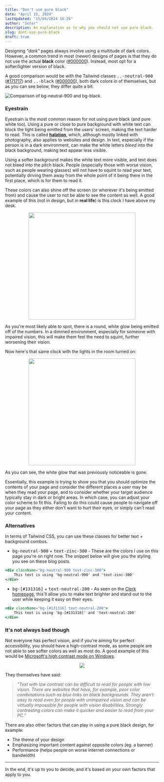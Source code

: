 ```yaml
---
title: "Don't use pure black"
date: "April 15, 2024"
lastUpdated: "15/04/2024 16:26"
author: "Inter"
description: An explanation as to why you should not use pure black.
slug: dont-use-pure-black
draft: true
---
```


Designing *"dark"* pages always involve using a multitude of dark colors. However, a common trend in most (newer) designs of pages is that they do not use the actual **black** color ([#000000](https://www.color-hex.com/color/000000)). Instead, most opt for a softer/lighter version of black.

A good comparison would be with the Tailwind classes <kbd>..-neutral-900</kbd> ([#171717](https://www.color-hex.com/color/171717)) and <kbd>..-black</kbd> ([#000000](https://www.color-hex.com/color/000000)), both dark colors in of themselves, but as you can see below, they differ quite a bit.

<div align="center"></div>
  <img src="/blog/dont-use-pure-black/bg-comparison.png" alt="Comparison of bg-neutral-900 and bg-black.">
</div>

### Eyestrain

Eyestrain is the most common reason for not using pure black (and pure white too). Using a pure or close to pure background with white text can block the light being emitted from the users' screen, making the text harder to read. This is called [**halation**](https://www.google.com/search?q=halation&oq=halation&gs_lcrp=EgZjaHJvbWUyBggAEEUYOTIGCAEQLhhA0gEHODU0ajBqMagCALACAA&sourceid=chrome&ie=UTF-8), which, although mostly linked with photography, also applies to websites and design. In text, especially if the person is in a dark environment, can make the white letters *bleed* into the black background, making text appear less visible.

Using a softer background makes the white text more visible, and text does not bleed into the pitch black. People (especially those with worse vision, such as people wearing glasses) will not have to squint to read your text, potentially driving them away from the whole point of it being there in the first place, which is for them to read it.

These colors can also shine off the screen (or wherever it's being emitted from) and cause the user to not be able to see the content as well. A good example of this (not in design, but in **real life**) is this clock I have above my desk.

<div align="center">
  <img src="/blog/dont-use-pure-black/shining-clock.png" width="350">
</div>

As you're most likely able to spot, there is a round, white glow being emitted off of the numbers. In a dimmed environment, especially for someone with impaired vision, this will make them feel the need to squint, further worsening their vision.

Now here's that same clock with the lights in the room turned on:

<div align="center">
  <img src="/blog/dont-use-pure-black/non-shining-clock.png" width="350">
</div>

As you can see, the white glow that was previously noticeable is gone.

Essentially, this example is trying to show you that you should optimize the contents of your page and consider the different places a user may be when they read your page, and to consider whether your target audience typically stay in dark or bright areas. In which case, you can adjust your color scheme to fit this. Failing to do this could cause people to navigate off your page as they either don't want to hurt their eyes, or simply can't read your content.

### Alternatives

In terms of Tailwind CSS, you can use these classes for better text + background combos.

* <kbd>bg-neutral-900</kbd> + <kbd>text-zinc-300</kbd> - These are the colors I use on this page you're on right now. The snippet below will give you the styling you see on these blog posts.

```jsx
<div className="bg-neutral-900 text-zinc-300">
    This text is using 'bg-neutral-900' and 'text-zinc-300'
</div>
```

* <kbd>bg-[#131316]</kbd> + <kbd>text-neutral-200</kbd> - As seen on the [Clerk homepage](https://clerk.com/), this'll allow you to make text brighter and stand out to the user while keeping it easy on their eyes.

```jsx
<div className="bg-[#131316] text-neutral-200">
    This text is using 'bg-[#131316]' and 'text-neutral-200'
</div>
```

### It's not always bad though

Not everyone has perfect vision, and if you're aiming for perfect accessibility, you should have a high-contrast mode, as some people are not able to see softer colors as well as most do. A good example of this would be [Microsoft's high contrast mode on Windows](https://support.microsoft.com/en-gb/windows/change-color-contrast-in-windows-fedc744c-90ac-69df-aed5-c8a90125e696). 

<div align="center">
  <img src="/blog/dont-use-pure-black/high-contrast.png">
</div>

They themselves have said:

> *"Text with low contrast can be difficult to read for people with low vision. There are websites that have, for example, poor color combinations such as blue links on black backgrounds. They aren’t easy to read even for people with unimpaired vision and can be virtually impossible for people with vision disabilities. Strongly contrasting colors can make it quicker and easier to read from your PC."*

There are also other factors that can play in using a pure black design, for example:

* The theme of your design
* Emphasizing important content against opposite colors (eg. a banner)
* Performance (helps people on worse internet connections or bandwidth)

---

In the end, it's up to you to decide, and it's based on your own factors that apply to you. 